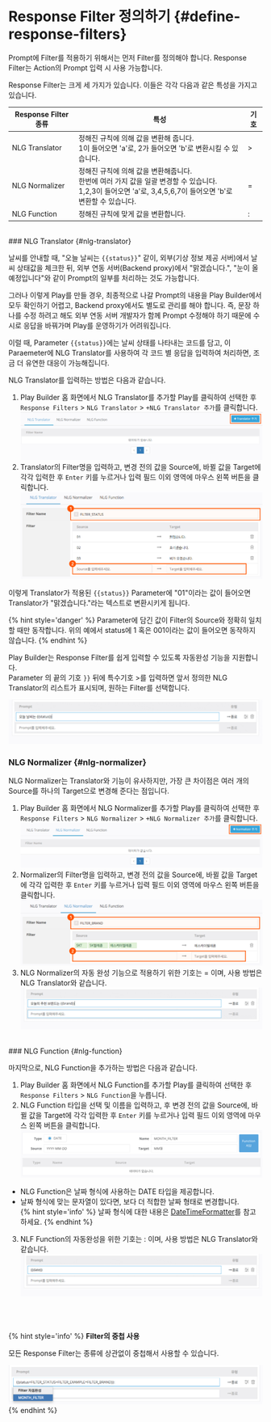 Response Filter 정의하기 {#define-response-filters}
====================

Prompt에 Filter를 적용하기 위해서는 먼저 Filter를 정의해야 합니다. Response Filter는 Action의 Prompt 입력 시 사용 가능합니다.



Response Filter는 크게 세 가지가 있습니다. 이들은 각각 다음과 같은 특성을 가지고 있습니다.

| Response Filter 종류 | 특성                                                                                                                                   | 기호 |
|--------------------|----------------------------------------------------------------------------------------------------------------------------------------|----|
| NLG Translator     | 정해진 규칙에 의해 값을 변환해 줍니다. <br> 1이 들어오면 'a'로, 2가 들어오면 'b'로 변환시킬 수 있습니다.                                                    | >  |
| NLG Normalizer     | 정해진 규칙에 의해 값을 변환해줍니다. <br> 한번에 여러 가지 값을 일괄 변경할 수 있습니다. <br> 1,2,3이 들어오면 'a'로, 3,4,5,6,7이 들어오면 'b'로 변환할 수 있습니다. | = |
| NLG Function       | 정해진 규칙에 맞게 값을 변환합니다.                                                                                                            | :  |

<br>
### NLG Translator {#nlg-translator}

날씨를 안내할 때, "오늘 날씨는 `{{status}}`" 같이, 외부(기상 정보 제공 서버)에서 날씨 상태값을 체크한 뒤, 외부 연동 서버(Backend proxy)에서 "맑겠습니다.", "눈이 올 예정입니다"와 같이 Prompt의 일부를 처리하는 것도 가능합니다. 

그러나 이렇게 Play를 만들 경우, 최종적으로 나갈 Prompt의 내용을 Play Builder에서 모두 확인하기 어렵고, Backend proxy에서도 별도로 관리를 해야 합니다. 즉, 문장 하나를 수정 하려고 해도 외부 연동 서버 개발자가 함께 Prompt 수정해야 하기 때문에 수시로 응답을 바꿔가며 Play를 운영하기가 어려워집니다.   

이럴 때, Parameter `{{status}}`에는 날씨 상태를 나타내는 코드를 담고, 이 Paraemeter에 NLG Translator를 사용하여 각 코드 별 응답을 입력하여 처리하면, 조금 더 유연한 대응이 가능해집니다.

NLG Translator를 입력하는 방법은 다음과 같습니다.

1. Play Builder 홈 화면에서 NLG Translator를 추가할 Play를 클릭하여 선택한 후 `Response Filters` > `NLG Translator` > `+NLG Translator 추가`를 클릭합니다.
![](../images/create-plays-with-play-builder/ch3_324_c01.png) 
2. Translator의 Filter명을 입력하고, 변경 전의 값을 Source에, 바뀔 값을 Target에 각각 입력한 후 `Enter` 키를 누르거나 입력 필드 이외 영역에 마우스 왼쪽 버튼을 클릭합니다.
![](../images/create-plays-with-play-builder/ch3_324_c02.png)   

이렇게 Translator가 적용된 `{{status}}` Parameter에 "01"이라는 값이 들어오면 Translator가 "맑겠습니다."라는 텍스트로 변환시키게 됩니다.

{% hint style='danger' %}
Parameter에 담긴 값이 Filter의 Source와 정확히 일치할 때만 동작합니다.
위의 예에서 status에 1 혹은 001이라는 값이 들어오면 동작하지 않습니다.
{% endhint %}


Play Builder는 Response Filter를 쉽게 입력할 수 있도록 자동완성 기능을 지원합니다.  
Parameter 의 끝의 기호 `}}` 뒤에 특수기호 >를 입력하면 앞서 정의한 NLG Translator의 리스트가 표시되며, 원하는 Filter를 선택합니다.

![](../images/create-plays-with-play-builder/ch3_323412_c01.gif)
<br>
### NLG Normalizer {#nlg-normalizer}

NLG Normalizer는 Translator와 기능이 유사하지만, 가장 큰 차이점은 여러 개의 Source를 하나의 Target으로 변경해 준다는 점입니다.

1. Play Builder 홈 화면에서 NLG Normalizer를 추가할 Play를 클릭하여 선택한 후 `Response Filters` > `NLG Normalizer` > `+NLG Normalizer 추가`를 클릭합니다.
![](../images/create-plays-with-play-builder/ch3_324_c04.png)
2. Normalizer의 Filter명을 입력하고, 변경 전의 값을 Source에, 바뀔 값을 Target에 각각 입력한 후 `Enter` 키를 누르거나 입력 필드 이외 영역에 마우스 왼쪽 버튼을 클릭합니다.
![](../images/create-plays-with-play-builder/ch3_324_c05.png)
3. NLG Normalizer의 자동 완성 기능으로 적용하기 위한 기호는 = 이며, 사용 방법은 NLG Translator와 같습니다.
![](../images/create-plays-with-play-builder/ch3_323412_c02.gif)

<br>
### NLG Function {#nlg-function}

마지막으로, NLG Function을 추가하는 방법은 다음과 같습니다.  

1. Play Builder 홈 화면에서 NLG Function를 추가할 Play를 클릭하여 선택한 후 `Response Filters` > `NLG Function`을 누릅니다.
2. NLG Function 타입을 선택 및 이름을 입력하고, 후 변경 전의 값을 Source에, 바뀔 값을 Target에 각각 입력한 후 `Enter` 키를 누르거나 입력 필드 이외 영역에 마우스 왼쪽 버튼을 클릭합니다.
![](../images/create-plays-with-play-builder/ch3_324_c08_2.png)
  * NLG Function은 날짜 형식에 사용하는 DATE 타입을 제공합니다.
  * 날짜 형식에 맞는 문자열이 있다면, 보다 더 적합한 날짜 형태로 변경합니다.  
{% hint style='info' %}
날짜 형식에 대한 내용은 [DateTimeFormatter](https://docs.oracle.com/javase/8/docs/api/java/time/format/DateTimeFormatter.html)를 참고하세요.
{% endhint %}
3. NLF Function의 자동완성을 위한 기호는 : 이며, 사용 방법은 NLG Translator와 같습니다.
![](../images/create-plays-with-play-builder/ch3_323412_c03.gif)

<br><br><br>
{% hint style='info' %}
**Filter의 중첩 사용**

모든 Response Filter는 종류에 상관없이 중첩해서 사용할 수 있습니다.

![](../images/create-plays-with-play-builder/ch3_324_c10.png)
{% endhint %}
